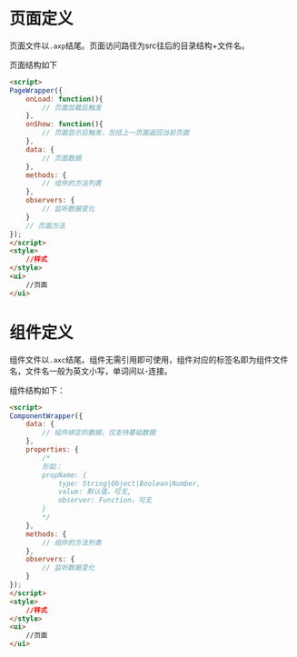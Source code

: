 # 页面定义

页面文件以<code>.axp</code>结尾。页面访问路径为src往后的目录结构+文件名。


页面结构如下

```html
<script>
PageWrapper({
    onLoad: function(){
        // 页面加载后触发
    },
    onShow: function(){
        // 页面显示后触发，包括上一页面返回当前页面
    },
    data: {
        // 页面数据
    },
    methods: {
        // 组件的方法列表
    },
    observers: {
        // 监听数据变化
    }
    // 页面方法
});
</script>
<style>
    //样式
</style>
<ui>
    //页面
</ui>
```


# 组件定义

组件文件以<code>.axc</code>结尾。组件无需引用即可使用，组件对应的标签名即为组件文件名，文件名一般为英文小写，单词间以-连接。

组件结构如下：

```html
<script>
ComponentWrapper({
    data: {
        // 组件绑定的数据，仅支持基础数据
    },
    properties: {
        /*
        形如：
        propName: {
            type: String|Object|Boolean|Number,
            value: 默认值，可无,
            observer: Function，可无
        }
        */
    },
    methods: {
        // 组件的方法列表
    },
    observers: {
        // 监听数据变化
    }
});
</script>
<style>
    //样式
</style>
<ui>
    //页面
</ui>

```